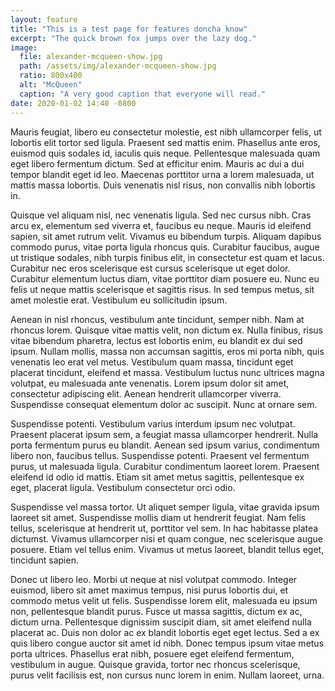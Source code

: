 ```yaml
---
layout: feature
title: "This is a test page for features doncha know"
excerpt: "The quick brown fox jumps over the lazy dog."
image:
  file: alexander-mcqueen-show.jpg
  path: /assets/img/alexander-mcqueen-show.jpg
  ratio: 800x400
  alt: "McQueen"
  caption: "A very good caption that everyone will read."
date: 2020-01-02 14:40 -0800
---
```


Mauris feugiat, libero eu consectetur molestie, est nibh ullamcorper felis, ut lobortis elit tortor sed ligula. Praesent sed mattis enim. Phasellus ante eros, euismod quis sodales id, iaculis quis neque. Pellentesque malesuada quam eget libero fermentum dictum. Sed at efficitur enim. Mauris ac dui a dui tempor blandit eget id leo. Maecenas porttitor urna a lorem malesuada, ut mattis massa lobortis. Duis venenatis nisl risus, non convallis nibh lobortis in.

Quisque vel aliquam nisl, nec venenatis ligula. Sed nec cursus nibh. Cras arcu ex, elementum sed viverra et, faucibus eu neque. Mauris id eleifend sapien, sit amet rutrum velit. Vivamus eu bibendum turpis. Aliquam dapibus commodo purus, vitae porta ligula rhoncus quis. Curabitur faucibus, augue ut tristique sodales, nibh turpis finibus elit, in consectetur est quam et lacus. Curabitur nec eros scelerisque est cursus scelerisque ut eget dolor. Curabitur elementum luctus diam, vitae porttitor diam posuere eu. Nunc eu felis ut neque mattis scelerisque et sagittis risus. In sed tempus metus, sit amet molestie erat. Vestibulum eu sollicitudin ipsum.

Aenean in nisl rhoncus, vestibulum ante tincidunt, semper nibh. Nam at rhoncus lorem. Quisque vitae mattis velit, non dictum ex. Nulla finibus, risus vitae bibendum pharetra, lectus est lobortis enim, eu blandit ex dui sed ipsum. Nullam mollis, massa non accumsan sagittis, eros mi porta nibh, quis venenatis leo erat vel metus. Vestibulum quam massa, tincidunt eget placerat tincidunt, eleifend et massa. Vestibulum luctus nunc ultrices magna volutpat, eu malesuada ante venenatis. Lorem ipsum dolor sit amet, consectetur adipiscing elit. Aenean hendrerit ullamcorper viverra. Suspendisse consequat elementum dolor ac suscipit. Nunc at ornare sem.

Suspendisse potenti. Vestibulum varius interdum ipsum nec volutpat. Praesent placerat ipsum sem, a feugiat massa ullamcorper hendrerit. Nulla porta fermentum purus eu blandit. Aenean sed ipsum varius, condimentum libero non, faucibus tellus. Suspendisse potenti. Praesent vel fermentum purus, ut malesuada ligula. Curabitur condimentum laoreet lorem. Praesent eleifend id odio id mattis. Etiam sit amet metus sagittis, pellentesque ex eget, placerat ligula. Vestibulum consectetur orci odio.

Suspendisse vel massa tortor. Ut aliquet semper ligula, vitae gravida ipsum laoreet sit amet. Suspendisse mollis diam ut hendrerit feugiat. Nam felis tellus, scelerisque at hendrerit ut, porttitor vel sem. In hac habitasse platea dictumst. Vivamus ullamcorper nisi et quam congue, nec scelerisque augue posuere. Etiam vel tellus enim. Vivamus ut metus laoreet, blandit tellus eget, tincidunt sapien.

Donec ut libero leo. Morbi ut neque at nisl volutpat commodo. Integer euismod, libero sit amet maximus tempus, nisi purus lobortis dui, et commodo metus velit ut felis. Suspendisse lorem elit, malesuada eu ipsum non, pellentesque blandit purus. Fusce ut massa sagittis, dictum ex ac, dictum urna. Pellentesque dignissim suscipit diam, sit amet eleifend nulla placerat ac. Duis non dolor ac ex blandit lobortis eget eget lectus. Sed a ex quis libero congue auctor sit amet id nibh. Donec tempus ipsum vitae metus porta ultrices. Phasellus erat nibh, posuere eget eleifend fermentum, vestibulum in augue. Quisque gravida, tortor nec rhoncus scelerisque, purus velit facilisis est, non cursus nunc lorem in enim. Nullam laoreet, urna.
